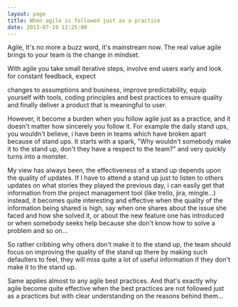 ```yaml
---
layout: page
title: When agile is followed just as a practice
date: 2013-07-19 12:25:00
---
```


Agile, It's no more a buzz word, it's mainstream now. The real value agile brings to your team is the change in mindset.
<!--rm-->With agile you take small iterative steps, involve end users early and look for constant feedback, expect
changes to assumptions and business, improve predictability, equip yourself with tools, coding principles and best
practices to ensure quality and finally deliver a product that is meaningful to user.

However, it become a burden when you follow agile just as a practice, and it doesn't matter how sincerely you follow it.
For example the daily stand ups, you wouldn't believe, i have been in teams which have broken apart because of stand ups.
It starts with a spark, "Why wouldn't somebody make it to the stand up, don't they have a respect to the team?" and very
quickly turns into a monster.

My view has always been, the effectiveness of a stand up depends upon the quality of updates. If I have to attend a
stand up just to listen to others updates on what stories they played the previous day, i can easily get that information
from the project management tool (like trello, jira, mingle...) instead, it becomes quite interesting and effective when
the quality of the information being shared is high, say when one shares about the issue she faced and how she solved it,
or about the new feature one has introduced or when somebody seeks help because she don't know how to solve a problem and
so on...

So rather cribbing why others don't make it to the stand up, the team should focus on improving the quality of the stand up
there by making such defaulters to feel, they will miss quite a lot of useful information if they don't make it to the
stand up.

Same applies almost to any agile best practices. And that's exactly why agile become quite effective when the best practices
are not followed just as a practices but with clear understanding on the reasons behind them...


